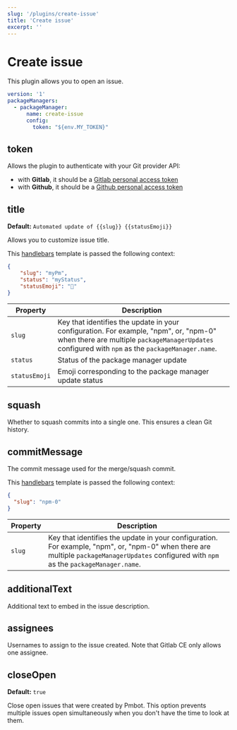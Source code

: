 ```yaml
---
slug: '/plugins/create-issue'
title: 'Create issue'
excerpt: ''
---
```


# Create issue

This plugin allows you to open an issue.

<div class="code-group" data-props='{ "lineNumbers": ["true"] }'>

````yaml
version: '1'
packageManagers:
  - packageManager:
      name: create-issue
      config:
        token: "${env.MY_TOKEN}"
````

</div>

## token

Allows the plugin to authenticate with your Git provider API:
- with **Gitlab**, it should be a [Gitlab personal access token](https://docs.gitlab.com/ee/user/profile/personal_access_tokens.html)
- with **Github**, it should be a [Github personal access token](https://help.github.com/en/github/authenticating-to-github/creating-a-personal-access-token-for-the-command-line)

## title

**Default:** `Automated update of {{slug}} {{statusEmoji}}`

Allows you to customize issue title.

This [handlebars](https://handlebarsjs.com/guide/#what-is-handlebars) template is passed the following context:

<div class="code-group" data-props='{ "lineNumbers": ["true"] }'>

```json
{
    "slug": "myPm",
    "status": "myStatus",
    "statusEmoji": "🚀"
}
```

</div>

| Property | Description |
| --- | --- |
| `slug` | Key that identifies the update in your configuration. For example, "npm", or, "npm-0" when there are multiple `packageManagerUpdates` configured with `npm` as the `packageManager.name`. |
| `status` | Status of the package manager update |
| `statusEmoji` |  Emoji corresponding to the package manager update status |

## squash

Whether to squash commits into a single one. This ensures a clean Git history.

## commitMessage

The commit message used for the merge/squash commit.

This [handlebars](https://handlebarsjs.com/guide/#what-is-handlebars) template is passed the following context:

<div class="code-group" data-props='{ "lineNumbers": ["true"] }'>

```json
{
  "slug": "npm-0"
}
```

</div>

| Property | Description |
| --- | --- |
| `slug` | Key that identifies the update in your configuration. For example, "npm", or, "npm-0" when there are multiple `packageManagerUpdates` configured with `npm` as the `packageManager.name`. |

## additionalText

Additional text to embed in the issue description.

## assignees

Usernames to assign to the issue created. Note that Gitlab CE only allows one assignee.

## closeOpen

**Default:** `true`

Close open issues that were created by Pmbot. This option prevents multiple issues open simultaneously when you don't have the time to look at them.
